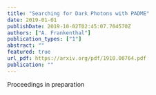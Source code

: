 ```yaml
---
title: "Searching for Dark Photons with PADME"
date: 2019-01-01
publishDate: 2019-10-02T02:45:07.704570Z
authors: ["A. Frankenthal"]
publication_types: ["1"]
abstract: ""
featured: true
url_pdf: https://arxiv.org/pdf/1910.00764.pdf
publication: ""
---
```

Proceedings in preparation

